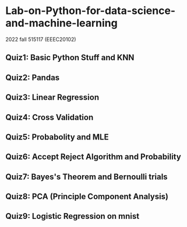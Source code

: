 # Lab-on-Python-for-data-science-and-machine-learning
2022 fall 515117 (EEEC20102)

## Quiz1: Basic Python Stuff and KNN

## Quiz2: Pandas

## Quiz3: Linear Regression

## Quiz4: Cross Validation

## Quiz5: Probabolity and MLE

## Quiz6: Accept Reject Algorithm and Probability

## Quiz7: Bayes's Theorem and Bernoulli trials

## Quiz8: PCA (Principle Component Analysis)

## Quiz9: Logistic Regression on mnist
